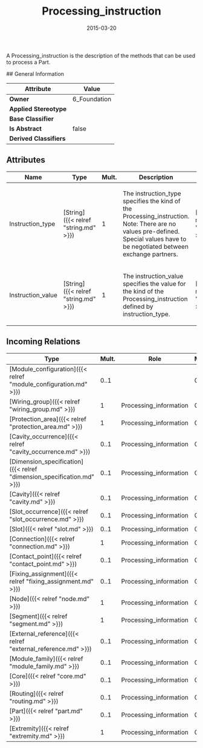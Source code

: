 ﻿---
title: Processing_instruction
toc: false
type: specs
date: "2015-03-20"
draft: false
specification: KBL
version: 2.4.sr1
documentType: "Recommendation"
elementType: Class
classes:
  - Processing_instruction
menu_name: kbl-2.4.sr1
---
<p>A Processing_instruction is the description of the methods that can be used to process a Part.</p>
## General Information

| Attribute               | Value |
|-------------------------|-------|
| **Owner**               | 6_Foundation |
| **Applied Stereotype**  |   |
| **Base Classifier**     |   |
| **Is Abstract**         | false |
| **Derived Classifiers** |   |

## Attributes
|  Name  |  Type  |  Mult.  |  Description  |  Owning Classifier  |
|--------|--------|---------|---------------|--------------|
|Instruction_type | [String]({{< relref "string.md" >}}) | 1 | <p>The instruction_type specifies the kind of the Processing_instruction. Note: There are no values pre-defined. Special values have to be negotiated between exchange partners.</p> | [Processing_instruction]({{< relref "processing_instruction.md" >}}) |
|Instruction_value | [String]({{< relref "string.md" >}}) | 1 | <p>The instruction_value specifies the value for the kind of the Processing_instruction defined by instruction_type.</p> | [Processing_instruction]({{< relref "processing_instruction.md" >}}) |

##  Incoming Relations
|    Type  |   Mult.  |   Role    |   Mult.   |   Description  |
|----------|----------|-----------|-----------|----------------|
| [Module_configuration]({{< relref "module_configuration.md" >}}) | 0..1 |  | 0..* |  |
| [Wiring_group]({{< relref "wiring_group.md" >}}) | 1 | Processing_information | 0..* |  |
| [Protection_area]({{< relref "protection_area.md" >}}) | 1 | Processing_information | 0..* |  |
| [Cavity_occurrence]({{< relref "cavity_occurrence.md" >}}) | 0..1 | Processing_information | 0..* |  |
| [Dimension_specification]({{< relref "dimension_specification.md" >}}) | 0..1 | Processing_information | 0..* |  |
| [Cavity]({{< relref "cavity.md" >}}) | 0..1 | Processing_information | 0..* |  |
| [Slot_occurrence]({{< relref "slot_occurrence.md" >}}) | 0..1 | Processing_information | 0..* |  |
| [Slot]({{< relref "slot.md" >}}) | 0..1 | Processing_information | 0..* |  |
| [Connection]({{< relref "connection.md" >}}) | 1 | Processing_information | 0..* |  |
| [Contact_point]({{< relref "contact_point.md" >}}) | 0..1 | Processing_information | 0..* |  |
| [Fixing_assignment]({{< relref "fixing_assignment.md" >}}) | 0..1 | Processing_information | 0..* |  |
| [Node]({{< relref "node.md" >}}) | 1 | Processing_information | 0..* |  |
| [Segment]({{< relref "segment.md" >}}) | 1 | Processing_information | 0..* |  |
| [External_reference]({{< relref "external_reference.md" >}}) | 0..1 | Processing_information | 0..* |  |
| [Module_family]({{< relref "module_family.md" >}}) | 0..1 | Processing_information | 0..* |  |
| [Core]({{< relref "core.md" >}}) | 0..1 | Processing_information | 0..* |  |
| [Routing]({{< relref "routing.md" >}}) | 0..1 | Processing_information | 0..* |  |
| [Part]({{< relref "part.md" >}}) | 0..1 | Processing_information | 0..* |  |
| [Extremity]({{< relref "extremity.md" >}}) | 1 | Processing_information | 0..* |  |
